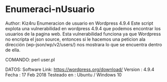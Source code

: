 # Enumeraci-nUsuario
Author: Kiz4ru
Enumeracion de usuario en Wordpress 4.9.4
Este script explota una vulnerabilidad en wordpress 4.9.4 que podemos encontrar los usuarios de la pagina web.
Esta vulnerabilidad funciona ya que Wordpress no encripta el json source, entonces si le hacemos una peticion ala 
dirección (wp-json/wp/v2/users/) nos mostrara lo que se encuentra dentro de ella.

COMANDO:
perl user.pl

DATOS:
Software Link: https://wordpress.org/download/
Version : 4.9.4
Fecha : 17 Feb 2018
Testeado en : Ubuntu / Windows 10
